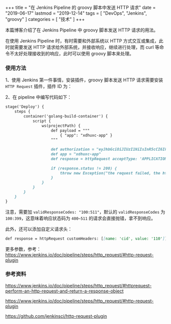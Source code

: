 +++
title = "在 Jenkins Pipeline 的 groovy 脚本中发送 HTTP 请求"
date = "2019-06-17"
lastmod = "2019-12-14"
tags = [
    "DevOps",
    "Jenkins",
    "groovy"
]
categories = [
    "技术"
]
+++

本篇博客介绍了在 Jenkins Pipeline 中 groovy 脚本发送 HTTP 请求的用法。

在使用 Jenkins Pipeline 时，有时需要和外部系统以 HTTP 方式交互或集成，此时就需要发送 HTTP 请求给外部系统，并接收响应，继续进行处理，而 curl 等命令不太好处理接收到的响应，此时可以使用 groovy 脚本来处理。

<!--more-->

### 使用方法

1、使用 Jenkins 第一件事情，安装插件，groovy 脚本发送 HTTP 请求需要安装 `HTTP Request` 插件，插件 ID 为：

2、在 pipeline 中编写代码如下：
```markdown
stage('Deploy') {
    steps {
        container('golang-build-container') {
            script {
                ws(projectPath) {  
                    def payload = """
                        { "app": "xdhuxc-app" }
                    """
                    
                    def authorization = "eyJhbGciOiJIUzI1NiIsInR5cCI6IkpXVCJ9.eyJleHAiOjE1OTExNzkzNTYsInVzZXIiOiJ3YW5naHVhbnxbMTcgMyA0IDUgNiA3IDggOSAxMCAxMSAxMiAxMyAxNiAxOSAyMCAyMSAyMiAyMyAyNCAyNSAyNl18YWRtaW4ifQ.WR7GaFdm0y2SE3WHGYfE_VbTiXZovmm5hBojvhLn5NI"
                    def app = "xdhuxc-app"
                    def response = httpRequest acceptType: 'APPLICATION_JSON', contentType: 'APPLICATION_JSON', httpMode: 'PUT', requestBody: payload, url: "http://127.0.0.1:80/xdhuxc/apps?app=${app}&authorization=${authorization}", validResponseCodes: "100:511"
                    
                    if (response.status != 200) {
                        throw new Exception("the request failed, the http response status is ${response.status}, content is ${response.content}")
                    }
                }
            }
        }
    }
}
```

注意，需要加 `validResponseCodes: "100:511"`，默认的 `validResponseCodes` 为 `100:399`，这意味着响应状态码为 `400~511` 的请求会直接抛错，拿不到响应。

此外，还可以添加自定义请求头：
```markdown
def response = httpRequest customHeaders: [[name: 'cid', value: '110']]
```

更多参数，参考：https://www.jenkins.io/doc/pipeline/steps/http_request/#http-request-plugin


### 参考资料

https://www.jenkins.io/doc/pipeline/steps/http_request/#httprequest-perform-an-http-request-and-return-a-response-object

https://www.jenkins.io/doc/pipeline/steps/http_request/#http-request-plugin

https://github.com/jenkinsci/http-request-plugin
